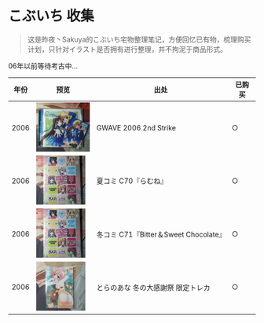 # こぶいち 收集

> 这是昨夜丶Sakuya的こぶいち宅物整理笔记，方便回忆已有物，梳理购买计划，只针对イラスト是否拥有进行整理，并不拘泥于商品形式。

06年以前等待考古中...

年份 | 预览 | 出处 | 已购买 |
---------|----------|---------| ---------
2006| <img src="https://raw.githubusercontent.com/AmagiSakuya/Kobuichi_Collection/master/Assets/img/2006/GWAVE2006.jpg" height="100" > | GWAVE 2006 2nd Strike| ○
2006 |<img src="https://raw.githubusercontent.com/AmagiSakuya/Kobuichi_Collection/master/Assets/img/2006/総集編のほん.jpg" height="100" > | 夏コミ C70『らむね』| ○
2006 |<img src="https://raw.githubusercontent.com/AmagiSakuya/Kobuichi_Collection/master/Assets/img/2006/総集編のほん.jpg" height="100" > | 冬コミ C71『Bitter＆Sweet Chocolate』 | ○
2006 |<img src="https://raw.githubusercontent.com/AmagiSakuya/Kobuichi_Collection/master/Assets/img/2006/とらのあな冬の大感謝祭限定トレカ.jpg" height="100" > | とらのあな 冬の大感謝祭 限定トレカ | ○